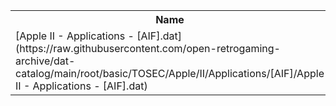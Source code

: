 <table>
<tr><th>Name</th><th>Size</th></tr>
<tr><td>[Apple II - Applications - [AIF].dat](https://raw.githubusercontent.com/open-retrogaming-archive/dat-catalog/main/root/basic/TOSEC/Apple/II/Applications/[AIF]/Apple II - Applications - [AIF].dat)</td><td>794</td></tr>
</table>
